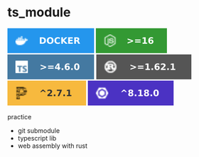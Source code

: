 # ts_module

![Docker](resources/logo/docker-2496ed.svg)
![Node](resources/logo/node_16.svg)
![Typescript](resources/logo/ts.svg)
![Rust](resources/logo/rust.svg)
![Prettier](resources/logo/prettier.svg)
![Eslint](resources/logo/eslint.svg)

practice

* git submodule
* typescript lib
* web assembly with rust


